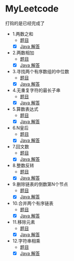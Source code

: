 # MyLeetcode

打钩的是已经完成了

- 1.两数之和
    - [题目](./src/main/java/com/xiaojinzi/question/1-两数之和.md)
    - [x] [Java 解答](./src/main/java/com/xiaojinzi/Answer_1_两数之和.java)
- 2.两数相加
    - [题目](./src/main/java/com/xiaojinzi/question/2-两数相加.md)
    - [x] [Java 解答](./src/main/java/com/xiaojinzi/Answer_2_两数相加.java)
- 3.寻找两个有序数组的中位数
    - [题目](./src/main/java/com/xiaojinzi/question/3-寻找两个有序数组的中位数.md)
    - [x] [Java 解答](./src/main/java/com/xiaojinzi/Answer_3_寻找两个有序数组的中位数)
- 4.无重复字符的最长子串
    - [题目](./src/main/java/com/xiaojinzi/question/4-无重复字符的最长子串.md)
    - [x] [Java 解答](./src/main/java/com/xiaojinzi/Answer_4_无重复字符的最长子串.java)
- 5.算数表达式
    - [题目](./src/main/java/com/xiaojinzi/question/5-算数表达式.md)
    - [x] [Java 解答](./src/main/java/com/xiaojinzi/Answer_5_算数表达式.java)
- 6.N皇后
    - [题目](./src/main/java/com/xiaojinzi/question/6-N皇后.md)
    - [x] [Java 解答](./src/main/java/com/xiaojinzi/Answer_6_N皇后.java)
- 7.回文数
    - [题目](./src/main/java/com/xiaojinzi/question/7-回文数.md)
    - [x] [Java 解答](./src/main/java/com/xiaojinzi/Answer_7_回文数.java)
- 8.整数反转
    - [题目](./src/main/java/com/xiaojinzi/question/8-整数反转.md)
    - [x] [Java 解答](./src/main/java/com/xiaojinzi/Answer_8_整数反转.java)
- 9.删除链表的倒数第N个节点
    - [题目](./src/main/java/com/xiaojinzi/question/9-删除链表的倒数第N个节点.md)
    - [x] [Java 解答](./src/main/java/com/xiaojinzi/Answer_9_删除链表的倒数第N个节点.java)
- 10.合并两个有序链表
    - [题目](./src/main/java/com/xiaojinzi/question/10-合并两个有序链表.md)
    - [x] [Java 解答](./src/main/java/com/xiaojinzi/Answer_10_合并两个有序链表.java)
- 11.移除元素
    - [题目](./src/main/java/com/xiaojinzi/question/11-移除元素.md)
    - [x] [Java 解答](./src/main/java/com/xiaojinzi/Answer_11_移除元素.java)
- 12.字符串相乘
    - [题目](./src/main/java/com/xiaojinzi/question/12-字符串相乘.md)
    - [x] [Java 解答](./src/main/java/com/xiaojinzi/Answer_12_字符串相乘.java)